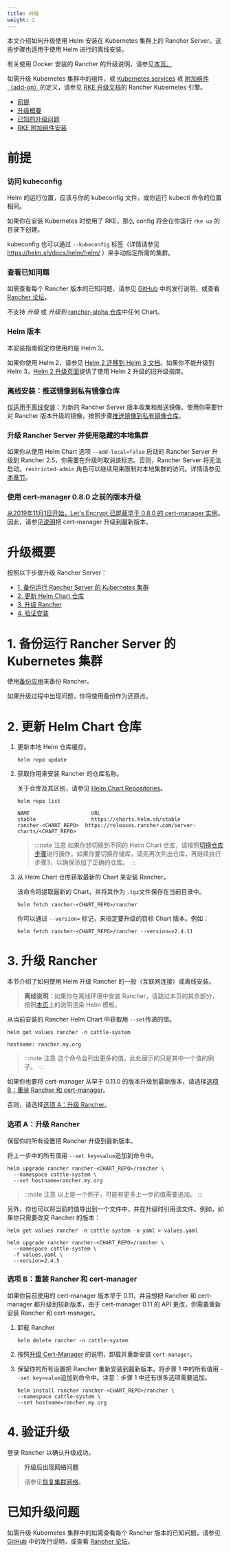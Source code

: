 ```yaml
---
title: 升级
weight: 2
---
```

本文介绍如何升级使用 Helm 安装在 Kubernetes 集群上的 Rancher Server。这些步骤也适用于使用 Helm 进行的离线安装。

有关使用 Docker 安装的 Rancher 的升级说明，请参见[本页。]({{<baseurl>}}/rancher/v2.6/en/installation/other-installation-methods/single-node-docker/single-node-upgrades)

如需升级 Kubernetes 集群中的组件，或 [Kubernetes services]({{<baseurl>}}/rke/latest/en/config-options/services/) 或 [附加组件（add-on）]({{<baseurl>}}/rke/latest/en/config-options/add-ons/)的定义，请参见 [RKE 升级文档]({{<baseurl>}}/rke/latest/en/upgrades/)的 Rancher Kubernetes 引擎。

- [前提](#prerequisites)
- [升级概要](#upgrade-outline)
- [已知的升级问题](#known-upgrade-issues)
- [RKE 附加组件安装](#rke-add-on-installs)

# 前提

### 访问 kubeconfig

Helm 的运行位置，应该与你的 kubeconfig 文件，或你运行 kubectl 命令的位置相同。

如果你在安装 Kubernetes 时使用了 RKE，那么 config 将会在你运行 `rke up` 的目录下创建。

kubeconfig 也可以通过 `--kubeconfig` 标签（详情请参见 https://helm.sh/docs/helm/helm/ ）来手动指定所需的集群。

### 查看已知问题

如需查看每个 Rancher 版本的已知问题，请参见 [GitHub](https://github.com/rancher/rancher/releases) 中的发行说明，或查看 [Rancher 论坛](https://forums.rancher.com/c/announcements/12)。

不支持 _升级_ 或 _升级到_  [rancher-alpha 仓库]({{<baseurl>}}/rancher/v2.6/en/installation/install-rancher-on-k8s/chart-options/#helm-chart-repositories/)中任何 Chart。

### Helm 版本

本安装指南假定你使用的是 Helm 3。

如果你使用 Helm 2，请参见 [Helm 2 迁移到 Helm 3 文档](https://helm.sh/blog/migrate-from-helm-v2-to-helm-v3/)。如果你不能升级到 Helm 3，[Helm 2 升级页面]({{<baseurl>}}/rancher/v2.0-v2.4/en/installation/upgrades-rollbacks/upgrades/ha/helm2)提供了使用 Helm 2 升级的旧升级指南。

### 离线安装：推送镜像到私有镜像仓库

[仅适用于离线安装]({{<baseurl>}}/rancher/v2.6/en/installation/other-installation-methods/air-gap)：为新的 Rancher Server 版本收集和推送镜像。使用你需要针对 Rancher 版本升级的镜像，按照步骤[推送镜像到私有镜像仓库]({{<baseurl>}}/rancher/v2.6/en/installation/other-installation-methods/air-gap/populate-private-registry/)。

### 升级 Rancher Server 并使用隐藏的本地集群

如果你从使用 Helm Chart 选项 `--add-local=false` 启动的 Rancher Server 升级到 Rancher 2.5，你需要在升级时取消该标志。否则，Rancher Server 将无法启动。`restricted-admin` 角色可以继续用来限制对本地集群的访问。详情请参见[本章节]({{<baseurl>}}/rancher/v2.6/en/admin-settings/rbac/global-permissions/#upgrading-from-rancher-with-a-hidden-local-cluster)。

### 使用 cert-manager 0.8.0 之前的版本升级

[从2019年11月1日开始，Let's Encrypt 已屏蔽早于 0.8.0 的 cert-manager 实例](https://community.letsencrypt.org/t/blocking-old-cert-manager-versions/98753)。因此，请参见[说明]({{<baseurl>}}/rancher/v2.6/en/installation/resources/upgrading-cert-manager)把 cert-manager 升级到最新版本。

# 升级概要

按照以下步骤升级 Rancher Server：

- [1. 备份运行 Rancher Server 的 Kubernetes 集群](#1-back-up-your-kubernetes-cluster-that-is-running-rancher-server)
- [2. 更新 Helm Chart 仓库](#2-update-the-helm-chart-repository)
- [3. 升级 Rancher](#3-upgrade-rancher)
- [4. 验证安装](#4-verify-the-upgrade)

# 1. 备份运行 Rancher Server 的 Kubernetes 集群

使用[备份应用]({{<baseurl>}}/rancher/v2.6/en/backups/back-up-rancher)来备份 Rancher。

如果升级过程中出现问题，你将使用备份作为还原点。

# 2. 更新 Helm Chart 仓库

1. 更新本地 Helm 仓库缓存。

   ```
   helm repo update
   ```

1. 获取你用来安装 Rancher 的仓库名称。

   关于仓库及其区别，请参见 [Helm Chart Repositories]({{<baseurl>}}/rancher/v2.6/en/installation/install-rancher-on-k8s/chart-options/#helm-chart-repositories)。



   ```
   helm repo list

   NAME          	       URL
   stable        	       https://charts.helm.sh/stable
   rancher-<CHART_REPO>	 https://releases.rancher.com/server-charts/<CHART_REPO>
   ```

   > :::note 注意
   > 如果你想切换到不同的 Helm Chart 仓库，请按照[切换仓库步骤]({{<baseurl>}}/rancher/v2.6/en/installation/resources/choosing-version/#switching-to-a-different-helm-chart-repository)进行操作。如果你要切换存储库，请先再次列出仓库，再继续执行步骤3，以确保添加了正确的仓库。
   > :::


1. 从 Helm Chart 仓库获取最新的 Chart 来安装 Rancher。

   该命令将提取最新的 Chart，并将其作为 `.tgz`文件保存在当前目录中。

   ```plain
   helm fetch rancher-<CHART_REPO>/rancher
   ```
   你可以通过 `--version=` 标记，来指定要升级的目标 Chart 版本。例如：

   ```plain
   helm fetch rancher-<CHART_REPO>/rancher --version=v2.4.11
   ```

# 3. 升级 Rancher

本节介绍了如何使用 Helm 升级 Rancher 的一般（互联网连接）或离线安装。

> **离线说明**：如果你在离线环境中安装 Rancher，请跳过本页的其余部分，按照[本页](./air-gap-upgrade)上的说明渲染 Helm 模板。


从当前安装的 Rancher Helm Chart 中获取用 `--set`传递的值。

```
helm get values rancher -n cattle-system

hostname: rancher.my.org
```

> :::note 注意
> 这个命令会列出更多的值。此处展示的只是其中一个值的例子。
> :::

如果你也要将 cert-manager 从早于 0.11.0 的版本升级到最新版本，请选择[选项 B：重装 Rancher 和 cert-manager](#option-b-reinstalling-rancher-and-cert-manager)。

否则，请选择[选项 A：升级 Rancher](#option-a-upgrading-rancher)。

### 选项 A：升级 Rancher

保留你的所有设置把 Rancher 升级到最新版本。

将上一步中的所有值用 `--set key=value`追加到命令中。

```
helm upgrade rancher rancher-<CHART_REPO>/rancher \
  --namespace cattle-system \
  --set hostname=rancher.my.org
```

> :::note 注意
> 以上是一个例子，可能有更多上一步的值需要追加。
> :::

另外，你也可以将当前的值导出到一个文件中，并在升级时引用该文件。例如，如果你只需要改变 Rancher 的版本：

```
helm get values rancher -n cattle-system -o yaml > values.yaml

helm upgrade rancher rancher-<CHART_REPO>/rancher \
  --namespace cattle-system \
  -f values.yaml \
  --version=2.4.5
```

### 选项 B：重装 Rancher 和 cert-manager

如果你目前使用的 cert-manager 版本早于 0.11，并且想把 Rancher 和 cert-manager 都升级到较新版本，由于 cert-manager 0.11 的 API 更改，你需要重新安装 Rancher 和 cert-manager。

1. 卸载 Rancher

   ```
   helm delete rancher -n cattle-system
   ```

2. 按照[升级 Cert-Manager]({{<baseurl>}}/rancher/v2.6/en/installation/resources/upgrading-cert-manager) 的说明，卸载并重新安装 `cert-manager`。

3. 保留你的所有设置把 Rancher 重新安装到最新版本。将步骤 1 中的所有值用 `--set key=value`追加到命令中。注意：步骤 1 中还有很多选项需要追加。

   ```
   helm install rancher rancher-<CHART_REPO>/rancher \
   --namespace cattle-system \
   --set hostname=rancher.my.org
   ```

# 4. 验证升级

登录 Rancher 以确认升级成功。

> **升级后出现网络问题**
>
> 请参见[恢复集群网络]({{<baseurl>}}/rancher/v2.0-v2.4/en/installation/install-rancher-on-k8s/upgrades/namespace-migration)。

# 已知升级问题

如需升级 Kubernetes 集群中的如需查看每个 Rancher 版本的已知问题，请参见 [GitHub](https://github.com/rancher/rancher/releases) 中的发行说明，或查看 [Rancher 论坛](https://forums.rancher.com/c/announcements/12)。
